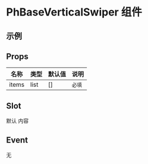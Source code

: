 # PhBaseVerticalSwiper 组件

## 示例

<PhBaseVerticalSwiper :items="messages">
  <template #default="{ item }">
    <div class="flex items-center gap-2 text-[12rem] justify-between w-full">
      <div>
        <span class="mr-[2rem]">{{ item.icon }}</span>
        <span class="text-primary">{{ item.text }}</span>
      </div>
      <span class="text-[var(--text-brand)]">{{ item.value }}</span>
    </div>
  </template>
</PhBaseVerticalSwiper>

## Props

| 名称  | 类型 | 默认值 | 说明   |
| ----- | ---- | ------ | ------ |
| items | list | []     | `必填` |

## Slot

默认 内容

## Event

无
